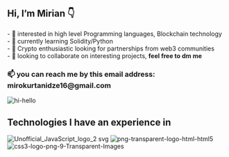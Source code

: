 <h2> Hi, I’m Mirian 👇</h2>
- 👀 interested in high level Programming languages, Blockchain technology <br>
- 🌱 currently learning Solidity/Python <br>
- 🚀 Crypto enthusiastic looking for partnerships from web3 communities <br>
- 💞️ looking to collaborate on interesting projects, <b> feel free to dm me </b> <br>
<h3>📫 you can reach me  by this email address: mirokurtanidze16@gmail.com </h3>

![hi-hello](https://user-images.githubusercontent.com/68108917/170674086-56358049-3a22-4b5b-8ef1-aacae010fc6d.gif)

<b><h2>Technologies I have an experience in</h2></b>
![Unofficial_JavaScript_logo_2 svg](https://user-images.githubusercontent.com/68108917/170679886-16c5d264-ca26-4e04-b8a4-0a90927b97cd.png)
![png-transparent-logo-html-html5](https://user-images.githubusercontent.com/68108917/170679890-0327a4ab-778b-404a-ac95-ff055ca43d06.png)
![css3-logo-png-9-Transparent-Images](https://user-images.githubusercontent.com/68108917/170679893-ad8a91a6-c0fe-40c6-8be8-5e3dd9162360.png)
